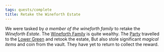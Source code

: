 ```yaml
---
tags: quests/complete
title: Retake the Wineforth Estate
---
```


We were tasked by *a member of the wineforth family* to retake the *Wineforth Estate*. The [Wineforth Family](../Groups/Wineforth%20Family.md) is quite wealthy. The [Party](../People/Party/Party.md) travelled to the [Lower Green](../Locations/Cloud%20Sea/Shards/Gramerai/Lower%20Green.md) and retook the estate, But also stole significant *magical items* and coin from the vault. They have yet to return to collect the reward.
